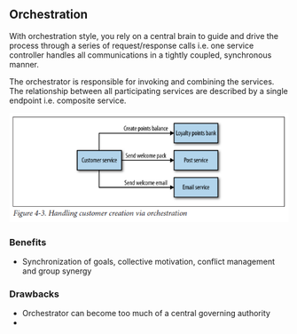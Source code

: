 ## Orchestration

With orchestration style, you rely on a central brain to guide and drive the process through a series of request/response calls i.e. one service controller handles all communications in a tightly coupled, synchronous manner.

The orchestrator is responsible for invoking and combining the services. The relationship between all participating services are described by a single endpoint i.e. composite service.

<img src="../assets/orchestration.PNG">

### Benefits

- Synchronization of goals, collective motivation, conflict management and group synergy

### Drawbacks

- Orchestrator can become too much of a central governing authority
-
